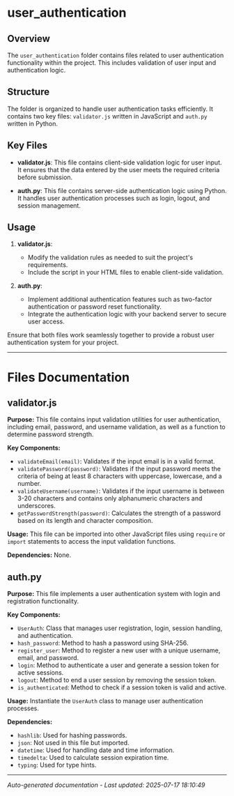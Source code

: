 # user_authentication

## Overview
The `user_authentication` folder contains files related to user authentication functionality within the project. This includes validation of user input and authentication logic.

## Structure
The folder is organized to handle user authentication tasks efficiently. It contains two key files: `validator.js` written in JavaScript and `auth.py` written in Python.

## Key Files
- **validator.js**: This file contains client-side validation logic for user input. It ensures that the data entered by the user meets the required criteria before submission.
  
- **auth.py**: This file contains server-side authentication logic using Python. It handles user authentication processes such as login, logout, and session management.

## Usage
1. **validator.js**:
   - Modify the validation rules as needed to suit the project's requirements.
   - Include the script in your HTML files to enable client-side validation.

2. **auth.py**:
   - Implement additional authentication features such as two-factor authentication or password reset functionality.
   - Integrate the authentication logic with your backend server to secure user access.

Ensure that both files work seamlessly together to provide a robust user authentication system for your project.

---

# Files Documentation

## validator.js

**Purpose:** This file contains input validation utilities for user authentication, including email, password, and username validation, as well as a function to determine password strength.

**Key Components:**
- `validateEmail(email)`: Validates if the input email is in a valid format.
- `validatePassword(password)`: Validates if the input password meets the criteria of being at least 8 characters with uppercase, lowercase, and a number.
- `validateUsername(username)`: Validates if the input username is between 3-20 characters and contains only alphanumeric characters and underscores.
- `getPasswordStrength(password)`: Calculates the strength of a password based on its length and character composition.

**Usage:** This file can be imported into other JavaScript files using `require` or `import` statements to access the input validation functions.

**Dependencies:** None.

## auth.py

**Purpose:** This file implements a user authentication system with login and registration functionality.

**Key Components:**
- `UserAuth`: Class that manages user registration, login, session handling, and authentication.
- `hash_password`: Method to hash a password using SHA-256.
- `register_user`: Method to register a new user with a unique username, email, and password.
- `login`: Method to authenticate a user and generate a session token for active sessions.
- `logout`: Method to end a user session by removing the session token.
- `is_authenticated`: Method to check if a session token is valid and active.

**Usage:** Instantiate the `UserAuth` class to manage user authentication processes.

**Dependencies:** 
- `hashlib`: Used for hashing passwords.
- `json`: Not used in this file but imported.
- `datetime`: Used for handling date and time information.
- `timedelta`: Used to calculate session expiration time.
- `typing`: Used for type hints.

---
*Auto-generated documentation - Last updated: 2025-07-17 18:10:49*
